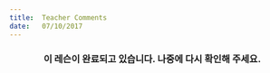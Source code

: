 ```yaml
---
title:  Teacher Comments
date:   07/10/2017
---
```


### <center>이 레슨이 완료되고 있습니다. 나중에 다시 확인해 주세요.</center>